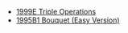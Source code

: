 - [1999E Triple Operations](https://codeforces.com/problemset/problem/1999/E)
- [1995B1 Bouquet (Easy Version)](https://codeforces.com/problemset/problem/1995/B1)